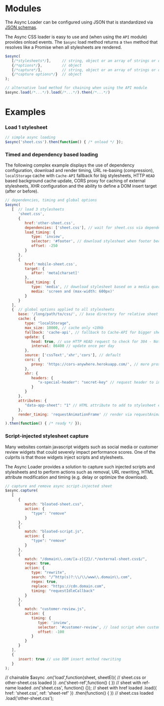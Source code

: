 # Modules

The Async Loader can be configured using JSON that is standardized via [JSON schemas](https://github.com/style-tools/async/tree/master/json-schemas).

The Async CSS loader is easy to use and (when using the `API` module) provides onload events. The `$async` load method returns a `then` method that resolves like a Promise when all stylesheets are rendered.

```javascript
$async(
   [/*stylesheets*/],     // string, object or an array of strings or objects
   {/*options*/},         // object
   [/*capture*/],         // string, object or an array of strings or objects 
   {/*capture options*/}  // object
);

// alternative load method for chaining when using the API module
$async.load(/*...*/).load(/*...*/).then(/*...*/)
```

# Examples

### Load 1 stylesheet

```javascript
// simple async loading
$async('sheet.css').then(function() { /* onload */ });
```

### Timed and dependency based loading

The following complex example displays the use of dependency configuration, download and render timing, URL re-basing (compression), `localStorage` cache with `Cache-API` fallback for big stylesheets, HTTP `HEAD` based background cache update, CORS proxy for caching of external stylesheets, XHR configuration and the ability to define a DOM insert target (after or before).

```javascript
// dependencies, timing and global options
$async(
   [  // load 3 stylesheets
      'sheet.css', 
      {
         href:'other-sheet.css',
         dependencies: ['sheet.css'], // wait for sheet.css via dependencies and insert after DOM element
         load_timing: {
            type: 'inview',
            selector: '#footer', // download stylesheet when footer becomes visible within 250 pixels
            offset: -250
         }
      }, 
      {
         href:'mobile-sheet.css',
         target: {
            after: 'meta[charset]'
         },
         load_timing: {
            type: 'media', // download stylesheet based on a media query (also works with viewport changes)
            media: 'screen and (max-width: 600px)'
         }
      }
   ],
   {  // global options applied to all stylesheets
      base: '/long/path/to/css/', // base directory for relative sheet URLs
      cache: {
         type: "localStorage",
         max_size: 10000, // cache only <10kb
         fallback: 'cache-api', // fallback to Cache-API for bigger sheets
         update: {
            head: true, // use HTTP HEAD request to check for 304 - Not Modified
            interval: 86400 // update once per day
         },
         source: ['cssText','xhr','cors'], // default
         cors: {
            proxy: 'https://cors-anywhere.herokuapp.com/', // more proxies on https://gist.github.com/jimmywarting/ac1be6ea0297c16c477e17f8fbe51347
         },
         xhr: {
            headers: {
               "x-special-header": "secret-key" // request header to include in XHR requests
            }
         }
      },
      attributes: { 
         "data-app-sheet": "1" // HTML attribute to add to stylesheet element
      },
      render_timing: 'requestAnimationFrame' // render via requestAnimationFrame
   } 
).then(function() { /* ready */ });
```

### Script-injected stylesheet capture

Many websites contain javascript widgets such as social media or customer review widgets that could severely impact performance scores. One of the culprits is that those widgets inject scripts and stylesheets.

The Async Loader provides a solution to capture such injected scripts and stylesheets and to perform actions such as removal, URL rewriting, HTML attribute modification and timing (e.g. delay or optimize the download).

```javascript
// capture and remove async script-injected sheet
$async.capture(
   [
      {
         match: "bloated-sheet.css",
         action: {
            "type": "remove"
         }
      },
      {
         match: "bloated-script.js",
         action: {
            "type": "remove"
         }
      },
      {
         match: "/domain\\.com/[a-z]{2}/.*/external-sheet.css$/",
         regex: true,
         action: {
            type: "rewrite",
            search: "/^http(s)?:\\/\\/www\\.domain\\.com",
            regex: true,
            replace: "https://cdn.domain.com",
            timing: "requestIdleCallback"
         }
      },
      {
         match: "customer-review.js",
         action: {
            timing: {
               type: 'inview',
               selector: '#customer-review', // load script when customer review widget enters viewport
               offset: -100
            }
         }
      }
   ],
   {
      insert: true // use DOM insert method rewriting
   }
);
```



// chainable
$async
   .on('load',function(sheet, sheetEl){
      //  sheet.css or other-sheet.css loaded
   }) 
   .on('sheet-ref',function() { }) // sheet with ref-name loaded
   .on('sheet.css', function() {}); // sheet with href loaded
   .load({
      href: 'sheet.css', 
      ref: 'sheet-ref'
   })
   .then(function() { }) // sheet.css loaded
   .load('other-sheet.css');
